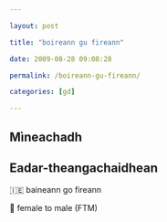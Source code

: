```yaml
---

layout: post

title: "boireann gu fireann"

date: 2009-08-28 09:08:28

permalink: /boireann-gu-fireann/

categories: [gd]

---
```


## Mìneachadh

## Eadar-theangachaidhean

&#x1f1ee;&#x1f1ea; baineann go fireann

&#x1f3f4;&#xe0067;&#xe0062;&#xe0065;&#xe006e;&#xe0067;&#xe007f; female to male (FTM)